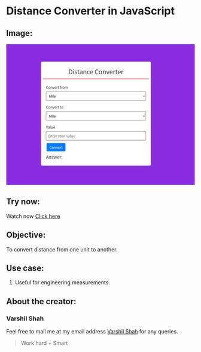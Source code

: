 # Distance Converter in JavaScript

## Image:
![Converter](Image/page.png)

## Try now:
Watch now [Click here](Varshil-Shah/distance-converter-js-live.github.io)

## Objective:
To convert distance from one unit to another.

## Use case:
1. Useful for engineering measurements.

## About the creator:
### Varshil Shah
Feel free to mail me at my email address [Varshil Shah](mailto:varshilshah1004+github@gmail.com "Varshil Shah") for any queries.

>Work hard + Smart

